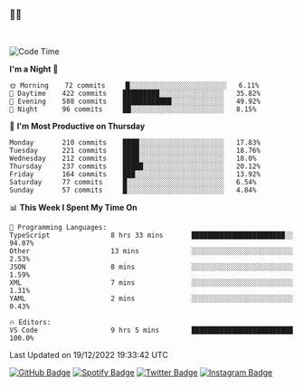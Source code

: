 ### 🤙🍺

<!-- <a href="https://github-readme-stats.vercel.app/api?username=hzak2xx&count_private=true&show_icons=true&theme=dracula">
  <img align="center" src="https://github-readme-stats.vercel.app/api?username=hzak2xx&count_private=true&show_icons=true&theme=dracula" />
</a>
</br> -->
</br>

<!--START_SECTION:waka-->
![Code Time](http://img.shields.io/badge/Code%20Time-2%2C073%20hrs%2024%20mins-blue)

**I'm a Night 🦉** 

```text
🌞 Morning    72 commits     █░░░░░░░░░░░░░░░░░░░░░░░░   6.11% 
🌆 Daytime    422 commits    █████████░░░░░░░░░░░░░░░░   35.82% 
🌃 Evening    588 commits    ████████████░░░░░░░░░░░░░   49.92% 
🌙 Night      96 commits     ██░░░░░░░░░░░░░░░░░░░░░░░   8.15%

```
📅 **I'm Most Productive on Thursday** 

```text
Monday       210 commits    ████░░░░░░░░░░░░░░░░░░░░░   17.83% 
Tuesday      221 commits    ████░░░░░░░░░░░░░░░░░░░░░   18.76% 
Wednesday    212 commits    ████░░░░░░░░░░░░░░░░░░░░░   18.0% 
Thursday     237 commits    █████░░░░░░░░░░░░░░░░░░░░   20.12% 
Friday       164 commits    ███░░░░░░░░░░░░░░░░░░░░░░   13.92% 
Saturday     77 commits     █░░░░░░░░░░░░░░░░░░░░░░░░   6.54% 
Sunday       57 commits     █░░░░░░░░░░░░░░░░░░░░░░░░   4.84%

```


📊 **This Week I Spent My Time On** 

```text
💬 Programming Languages: 
TypeScript               8 hrs 33 mins       ███████████████████████░░   94.07% 
Other                    13 mins             ░░░░░░░░░░░░░░░░░░░░░░░░░   2.53% 
JSON                     8 mins              ░░░░░░░░░░░░░░░░░░░░░░░░░   1.59% 
XML                      7 mins              ░░░░░░░░░░░░░░░░░░░░░░░░░   1.31% 
YAML                     2 mins              ░░░░░░░░░░░░░░░░░░░░░░░░░   0.43%

🔥 Editors: 
VS Code                  9 hrs 5 mins        █████████████████████████   100.0%

```


 Last Updated on 19/12/2022 19:33:42 UTC
<!--END_SECTION:waka-->

[![GitHub Badge](https://img.shields.io/badge/GitHub-100000?style=for-the-badge&logo=github&logoColor=white)](https://github.com/hzak2xx)
[![Spotify Badge](https://img.shields.io/badge/Spotify-1ED760?&style=for-the-badge&logo=spotify&logoColor=white)](https://open.spotify.com/user/uf90s6sbbh75a1mt44clkhkvf)
[![Twitter Badge](https://img.shields.io/badge/Twitter-1DA1F2?style=for-the-badge&logo=twitter&logoColor=white)](https://twitter.com/hzak2xx)
[![Instagram Badge](https://img.shields.io/badge/Instagram-E4405F?style=for-the-badge&logo=instagram&logoColor=white)](https://www.instagram.com/hzak2xx/)
